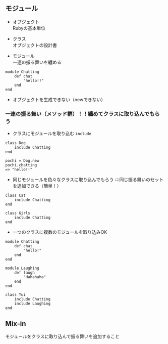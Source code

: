 ## モジュール
- オブジェクト  
Rubyの基本単位

- クラス  
オブジェクトの設計書

- モジュール  
一連の振る舞いを纏める
```
module Chatting
    def chat 
        "hello!!"
    end
end
```
- オブジェクトを生成できない（newできない）

### 一連の振る舞い（メソッド群）！！纏めてクラスに取り込んでもらう
- クラスにモジュールを取り込む `include`
```
class Dog 
    include Chatting
end
```
```
pochi = Dog.new
pochi.chatting 
=> "hello!!"
```

- 同じモジュールを色々なクラスに取り込んでもらう
⇨同じ振る舞いのセットを追加できる（簡単！）
```
class Cat 
    include Chatting
end

class Girls
    include Chatting
end
```

- 一つのクラスに複数のモジュールを取り込みOK
```
module Chatting 
    def chat
        "hello!"
    end
end

module Laughing
    def laugh
        "Hahahaha"
    end
end

class Yui
    include Chatting
    include Laughing
end
```

## Mix-in 
モジュールをクラスに取り込んで振る舞いを追加すること